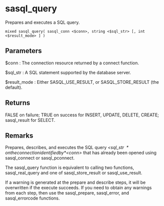 <!-- loio3bdfcb3b6c5f1014b61b973fccbb355f -->

# sasql\_query

Prepares and executes a SQL query.



```
mixed sasql_query( sasql_conn <$conn>, string <$sql_str> [, int <$result_mode> ] )
```



## Parameters

 $conn
 :   The connection resource returned by a connect function.

  $sql\_str
 :   A SQL statement supported by the database server.

  $result\_mode
 :   Either SASQL\_USE\_RESULT, or SASQL\_STORE\_RESULT \(the default\).

 

## Returns

FALSE on failure; TRUE on success for INSERT, UPDATE, DELETE, CREATE; sasql\_result for SELECT.



## Remarks

Prepares, describes, and executes the SQL query *<$sql\_str\>* on the connection identified by *<$conn\>* that has already been opened using sasql\_connect or sasql\_pconnect.

The sasql\_query function is equivalent to calling two functions, sasql\_real\_query and one of sasql\_store\_result or sasql\_use\_result.

If a warning is generated at the prepare and describe steps, it will be overwritten if the execute succeeds. If you need to obtain any warnings from each step, then use the sasql\_prepare, sasql\_error, and sasql\_errorcode functions.

